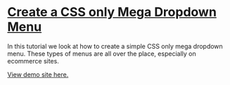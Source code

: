 # [Create a CSS only Mega Dropdown Menu](https://www.youtube.com/watch?v=mPLIIUcjpCA)

In this tutorial we look at how to create a simple CSS only mega dropdown menu. These types of menus are all over the place, especially on ecommerce sites.

[View demo site here.](https://webdevtuts.github.io/css_only_mega_dropdown_menu/)
